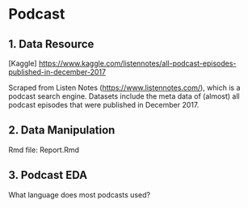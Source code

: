 # Podcast

## 1. Data Resource

[Kaggle] https://www.kaggle.com/listennotes/all-podcast-episodes-published-in-december-2017

Scraped from Listen Notes (https://www.listennotes.com/), which is a podcast search engine. Datasets include the meta data of (almost) all podcast episodes that were published in December 2017.

## 2. Data Manipulation

Rmd file: Report.Rmd
    
## 3. Podcast EDA

What language does most podcasts used?


